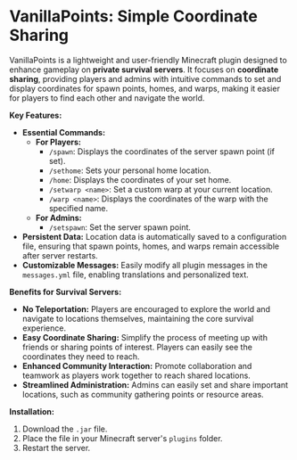 
# VanillaPoints: Simple Coordinate Sharing

VanillaPoints is a lightweight and user-friendly Minecraft plugin designed to enhance gameplay on **private survival servers**. It focuses on **coordinate sharing**, providing players and admins with intuitive commands to set and display coordinates for spawn points, homes, and warps, making it easier for players to find each other and navigate the world.

**Key Features:**

* **Essential Commands:**
    * **For Players:**
        * `/spawn`:  Displays the coordinates of the server spawn point (if set).
        * `/sethome`:  Sets your personal home location.
        * `/home`:  Displays the coordinates of your set home.
        * `/setwarp <name>`: Set a custom warp at your current location.
        * `/warp <name>`:  Displays the coordinates of the warp with the specified name.
    * **For Admins:**
        * `/setspawn`: Set the server spawn point.
* **Persistent Data:** Location data is automatically saved to a configuration file, ensuring that spawn points, homes, and warps remain accessible after server restarts.
* **Customizable Messages:**  Easily modify all plugin messages in the `messages.yml` file, enabling translations and personalized text. 

**Benefits for Survival Servers:**

* **No Teleportation:** Players are encouraged to explore the world and navigate to locations themselves, maintaining the core survival experience.
* **Easy Coordinate Sharing:**  Simplify the process of meeting up with friends or sharing points of interest. Players can easily see the coordinates they need to reach.
* **Enhanced Community Interaction:**  Promote collaboration and teamwork as players work together to reach shared locations.
* **Streamlined Administration:**  Admins can easily set and share important locations, such as community gathering points or resource areas.

**Installation:**

1. Download the `.jar` file.
2. Place the file in your Minecraft server's `plugins` folder.
3. Restart the server.
